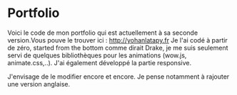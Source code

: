# Portfolio

Voici le code de mon portfolio qui est actuellement à sa seconde version.Vous pouve le trouver ici : http://yohanlatapy.fr 
Je l'ai codé à partir de zéro, started from the bottom comme dirait Drake, je me suis seulement servi de quelques bibliothèques pour les animations (wow.js, animate.css,..). J'ai également développé la partie responsive.

J'envisage de le modifier encore et encore. Je pense notamment à rajouter une version anglaise. 
